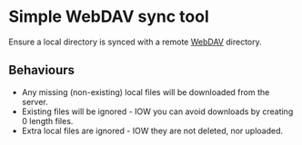 # Simple WebDAV sync tool

Ensure a local directory is synced with a remote [WebDAV](http://www.webdav.org) directory.

## Behaviours

* Any missing (non-existing) local files will be downloaded from the server.
* Existing files will be ignored - IOW you can avoid downloads by creating 0 length files.
* Extra local files are ignored - IOW they are not deleted, nor uploaded.

